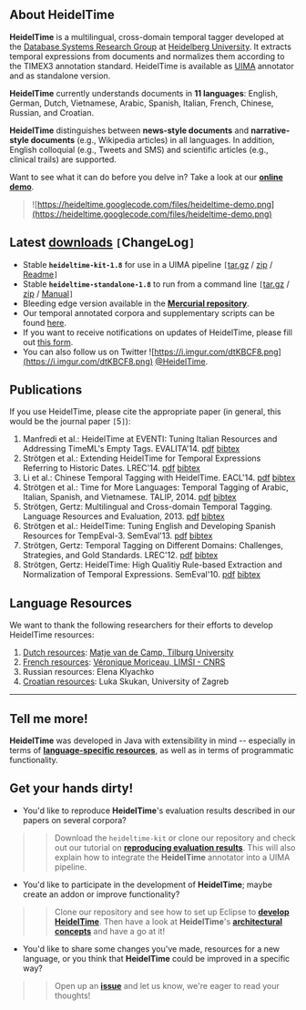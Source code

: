 ## About HeidelTime ##

**HeidelTime** is a multilingual, cross-domain temporal tagger developed at the [Database Systems Research Group](http://dbs.ifi.uni-heidelberg.de/) at [Heidelberg University](http://www.uni-heidelberg.de/index_e.html). It extracts temporal expressions from documents and normalizes them according to the TIMEX3 annotation standard. HeidelTime is available as [UIMA](http://uima.apache.org/) annotator and as standalone version.

**HeidelTime** currently understands documents in **11 languages**: English, German, Dutch, Vietnamese, Arabic, Spanish, Italian, French, Chinese, Russian, and Croatian.

**HeidelTime** distinguishes between **news-style documents** and **narrative-style documents** (e.g., Wikipedia articles) in all languages. In addition, English colloquial (e.g., Tweets and SMS) and scientific articles (e.g., clinical trails) are supported.

Want to see what it can do before you delve in? Take a look at our **[online demo](http://heideltime.ifi.uni-heidelberg.de/heideltime/)**.

> ![https://heideltime.googlecode.com/files/heideltime-demo.png](https://heideltime.googlecode.com/files/heideltime-demo.png)

## Latest [downloads](https://code.google.com/p/heideltime/wiki/Downloads) `[`ChangeLog`]` ##
  * Stable **`heideltime-kit-1.8`** for use in a UIMA pipeline `[`[tar.gz](http://goo.gl/UvnHXM) / [zip](http://goo.gl/3pygbL) / [Readme](https://code.google.com/p/heideltime/source/browse/doc/readme.txt?name=VERSION1.8)`]`
  * Stable **`heideltime-standalone-1.8`** to run from a command line `[`[tar.gz](http://goo.gl/D6lUEN) / [zip](http://goo.gl/mx5ckK) / [Manual](https://drive.google.com/uc?id=0BwqFBQjz9NUiYVlVWWM2bjdhbjA&export=download)`]`
  * Bleeding edge version available in the **[Mercurial repository](http://code.google.com/p/heideltime/source/checkout)**.
  * Our temporal annotated corpora and supplementary scripts can be found [here](http://dbs.ifi.uni-heidelberg.de/index.php?id=form-downloads).
  * If you want to receive notifications on updates of HeidelTime, please fill out [this form](http://dbs.ifi.uni-heidelberg.de/index.php?id=form-downloads).
  * You can also follow us on Twitter ![https://i.imgur.com/dtKBCF8.png](https://i.imgur.com/dtKBCF8.png) [@HeidelTime](https://twitter.com/heideltime).


## Publications ##
If you use HeidelTime, please cite the appropriate paper (in general, this would be the journal paper `[`5`]`):
  1. Manfredi et al.: HeidelTime at EVENTI: Tuning Italian Resources and Addressing TimeML's Empty Tags. EVALITA'14. [pdf](http://dbs.ifi.uni-heidelberg.de/fileadmin/Team/jannik/publications/2014_EVALITA_ManfrediEtAl.pdf) [bibtex](http://dbs.ifi.uni-heidelberg.de/fileadmin/Team/jannik/publications/stroetgen_bib.html#EVALITA2014)
  1. Strötgen et al.: Extending HeidelTime for Temporal Expressions Referring to Historic Dates. LREC'14. [pdf](http://dbs.ifi.uni-heidelberg.de/fileadmin/Team/jannik/publications/StroetgenEtAl2014_LREC.pdf) [bibtex](http://dbs.ifi.uni-heidelberg.de/fileadmin/Team/jannik/publications/stroetgen_bib.html#LREC2014b)
  1. Li et al.: Chinese Temporal Tagging with HeidelTime. EACL'14. [pdf](http://www.aclweb.org/anthology/E/E14/E14-4026.pdf) [bibtex](http://dbs.ifi.uni-heidelberg.de/fileadmin/Team/jannik/publications/stroetgen_bib.html#EACL2014)
  1. Strötgen et al.: Time for More Languages: Temporal Tagging of Arabic, Italian, Spanish, and Vietnamese. TALIP, 2014. [pdf](http://dl.acm.org/citation.cfm?id=2540989&CFID=415441800&CFTOKEN=19912471) [bibtex](http://dbs.ifi.uni-heidelberg.de/fileadmin/Team/jannik/publications/stroetgen_bib.html#TALIPjournal2014)
  1. Strötgen, Gertz: Multilingual and Cross-domain Temporal Tagging. Language Resources and Evaluation, 2013. [pdf](http://www.springerlink.com/content/64767752451075k8/) [bibtex](http://dbs.ifi.uni-heidelberg.de/fileadmin/Team/jannik/publications/stroetgen_bib.html#LREjournal2013)
  1. Strötgen et al.: HeidelTime: Tuning English and Developing Spanish Resources for TempEval-3. SemEval'13. [pdf](http://www.aclweb.org/anthology/S13-2003) [bibtex](http://dbs.ifi.uni-heidelberg.de/fileadmin/Team/jannik/publications/stroetgen_bib.html#SEMEVAL2013)
  1. Strötgen, Gertz: Temporal Tagging on Different Domains: Challenges, Strategies, and Gold Standards. LREC'12. [pdf](http://www.lrec-conf.org/proceedings/lrec2012/pdf/425_Paper.pdf) [bibtex](http://dbs.ifi.uni-heidelberg.de/fileadmin/Team/jannik/publications/stroetgen_bib.html#LREC2012)
  1. Strötgen, Gertz: HeidelTime: High Qualitiy Rule-based Extraction and Normalization of Temporal Expressions. SemEval'10. [pdf](http://www.newdesign.aclweb.org/anthology/S/S10/S10-1071.pdf) [bibtex](http://dbs.ifi.uni-heidelberg.de/fileadmin/Team/jannik/publications/stroetgen_bib.html#SEMEVAL2010)

## Language Resources ##
We want to thank the following researchers for their efforts to develop HeidelTime resources:
  1. [Dutch resources](http://www.univ-orleans.fr/lifo/evenements/CSLP2012/proceedings_CSLP12.pdf): [Matje van de Camp, Tilburg University](http://www.tilburguniversity.edu/webwijs/show/?uid=m.m.v.d.camp)
  1. [French resources](http://www.lrec-conf.org/proceedings/lrec2014/pdf/45_Paper.pdf): [Véronique Moriceau, LIMSI - CNRS](http://vero.moriceau.free.fr/)
  1. Russian resources: Elena Klyachko
  1. [Croatian resources](http://nl.ijs.si/isjt14/proceedings/isjt2014_17.pdf): Luka Skukan, University of Zagreb

---


## Tell me more! ##

**HeidelTime** was developed in Java with extensibility in mind -- especially in terms of **[language-specific resources](HowToWriteResources.md)**, as well as in terms of programmatic functionality.

## Get your hands dirty! ##

  * You'd like to reproduce **HeidelTime**'s evaluation results described in our papers on several corpora?
> > Download the `heideltime-kit` or clone our repository and check out our tutorial on **[reproducing evaluation results](ReproduceEvaluationResults.md)**. This will also explain how to integrate the **HeidelTime** annotator into a UIMA pipeline.
  * You'd like to participate in the development of **HeidelTime**; maybe create an addon or improve functionality?
> > Clone our repository and see how to set up Eclipse to **[develop HeidelTime](DevelopmentSetup.md)**. Then have a look at **HeidelTime**'s **[architectural concepts](ArchitecturalOverview.md)** and have a go at it!
  * You'd like to share some changes you've made, resources for a new language, or you think that **HeidelTime** could be improved in a specific way?
> > Open up an **[issue](https://code.google.com/p/heideltime/issues/list)** and let us know, we're eager to read your thoughts!